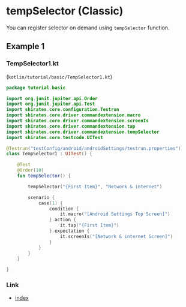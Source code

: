 # tempSelector (Classic)

You can register selector on demand using `tempSelector` function.

## Example 1

### TempSelector1.kt

(`kotlin/tutorial/basic/TempSelector1.kt`)

```kotlin
package tutorial.basic

import org.junit.jupiter.api.Order
import org.junit.jupiter.api.Test
import shirates.core.configuration.Testrun
import shirates.core.driver.commandextension.macro
import shirates.core.driver.commandextension.screenIs
import shirates.core.driver.commandextension.tap
import shirates.core.driver.commandextension.tempSelector
import shirates.core.testcode.UITest

@Testrun("testConfig/android/androidSettings/testrun.properties")
class TempSelector1 : UITest() {

    @Test
    @Order(10)
    fun tempSelector() {

        tempSelector("{First Item}", "Network & internet")

        scenario {
            case(1) {
                condition {
                    it.macro("[Android Settings Top Screen]")
                }.action {
                    it.tap("{First Item}")
                }.expectation {
                    it.screenIs("[Network & internet Screen]")
                }
            }
        }
    }

}
```

### Link

- [index](../../../index.md)

